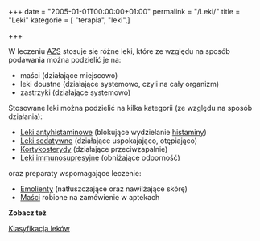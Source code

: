 +++
date = "2005-01-01T00:00:00+01:00"
permalink = "/Leki/"
title = "Leki"
kategorie = [ "terapia", "leki",]

+++

W leczeniu [AZS](/atopedia/AZS "wikilink") stosuje się różne leki, które ze względu na sposób podawania można podzielić je na:

-   maści (działające miejscowo)
-   leki doustne (działające systemowo, czyli na cały organizm)
-   zastrzyki (działające systemowo)

Stosowane leki można podzielić na kilka kategorii (ze względu na sposób działania):

-   [Leki antyhistaminowe](/atopedia/Leki_antyhistaminowe "wikilink") (blokujące wydzielanie [histaminy](/atopedia/Histamina "wikilink"))
-   [Leki sedatywne](/atopedia/Leki_sedatywne "wikilink") (działające uspokajająco, otępiająco)
-   [Kortykosterydy](/atopedia/Kortykosterydy "wikilink") (działające przeciwzapalnie)
-   [Leki immunosupresyjne](/atopedia/Leki_immunosupresyjne "wikilink") (obniżające odporność)

oraz preparaty wspomagające leczenie:

-   [Emolienty](/atopedia/Emolienty "wikilink") (natłuszczające oraz nawilżające skórę)
-   [Maści](/atopedia/Maść "wikilink") robione na zamówienie w aptekach

**Zobacz też**

[Klasyfikacja leków](/atopedia/Klasyfikacja_leków "wikilink")
